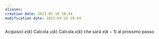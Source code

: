 ```yaml
---
aliases: 
creation date: 2023-05-10 10:44
modification date: 2023-05-10 10:44
---
```


Acquisici $e(k)$
Calcola $u(k)$
Calcola $x(k)$ che sarà $x(k-1)$ al prossimo passo





